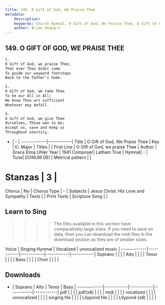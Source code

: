 ```yaml
---
title: 149. O Gift of God, We Praise Thee
metadata:
    description: 
    keywords: Church Hymnal, O Gift of God, We Praise Thee, O Gift of God, we praise Thee, 
    author: Brian Onang'o
---
```



## 149. O GIFT OF GOD, WE PRAISE THEE

```txt
1.
O Gift of God, we praise Thee, 
That ever Thou didst come 
To guide our wayward footsteps 
Back to the Father's home. 

2.
O Gift of God, we take Thee 
To be our All in All; 
We know Thou art sufficient 
Whatever may befall. 

3.
O Gift of God, we give Thee 
Ourselves, Thine own to be; 
Accept us, save and keep us 
Throughout eternity.

```

- |   -  |
-------------|------------|
Title | O Gift of God, We Praise Thee |
Key | E♭ Major |
Titles |  |
First Line | O Gift of God, we praise Thee |
Author | Grace Elma Uhler
Year | 1941
Composer| Latham True |
Hymnal|  - |
Tune| DONUM DEI |
Metrical pattern | |
# Stanzas | 3 |
Chorus | No |
Chorus Type | - |
Subjects | Jesus Christ: His Love and Sympathy |
Texts |  |
Print Texts | 
Scripture Song |  |
  
## Learn to Sing

>>>> The files available in this section have comparatively large sizes. If you need to save on data, then you can download the midi files in the download section as they are of smaller sizes.

Voice |  Singing Hymnal | Vocalized | unvocalized music |
-------------|------------|------------|------------|------------|
Soprano | | | |
Alto | | | |
Tenor | | | |
Bass | | | |
Choir | | | |

## Downloads

- |  Soprano | Alto | Tenor | Bass |
-------------|------------|------------|------------|------------|
pdf | | | |
pdf(x8) | | | |
midi | | | |
vocalized | | | |
unvocalized | | | |
singing file | | | |
Lilypond file | | | |
Lilypond (x8) | | | |
  